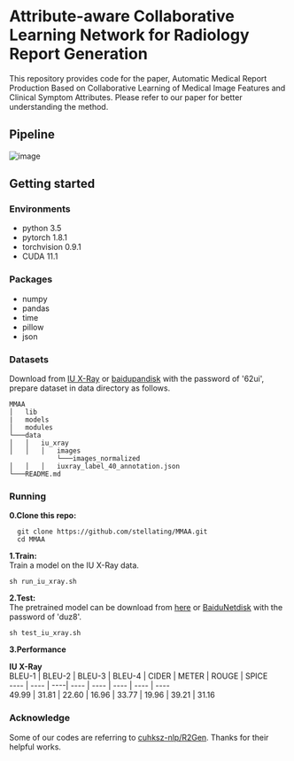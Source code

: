 # Attribute-aware Collaborative Learning Network for Radiology Report Generation
This repository provides code for the paper, Automatic Medical Report Production Based on Collaborative Learning of Medical Image Features and Clinical Symptom Attributes. Please refer to our paper for better understanding the method.
## Pipeline
![image](https://github.com/stellating/MMAA/blob/main/img/1653319285.jpg)
## Getting started
### Environments
* python 3.5
* pytorch 1.8.1
* torchvision 0.9.1
* CUDA 11.1
### Packages
* numpy
* pandas
* time
* pillow
* json
### Datasets
Download from [IU X-Ray](https://drive.google.com/drive/folders/186KDV48o-jtK09b4yzNHbfo-kQDUyEsw?usp=sharing) or [baidupandisk](https://pan.baidu.com/s/1fdpo12x0YgcXJ62a1K3-Gg) with the password of '62ui', prepare dataset in data directory as follows.
```
MMAA
│   lib
|   models
│   modules
└───data
│   │   iu_xray
│   │   │   images
            └───images_normalized
│   │   │   iuxray_label_40_annotation.json
└───README.md
```
### Running
__0.Clone this repo:__  
```
  git clone https://github.com/stellating/MMAA.git
  cd MMAA
```
__1.Train:__  
Train a model on the IU X-Ray data.
```
sh run_iu_xray.sh 
``` 
__2.Test:__  
The pretrained model can be download from [here]() or [BaiduNetdisk](https://pan.baidu.com/s/1BWE3V2WPjB8ffu9j8ri2_Q) with the password of 'duz8'.
```
sh test_iu_xray.sh
```
__3.Performance__  

**IU X-Ray**  
BLEU-1 | BLEU-2 | BLEU-3 | BLEU-4 | CIDER | METER | ROUGE | SPICE  
---- | ---- | ----| ---- | ---- | ---- | ---- | ----  
49.99 | 31.81 | 22.60 | 16.96 | 33.77 | 19.96 | 39.21 | 31.16 

### Acknowledge  
Some of our codes are referring to [cuhksz-nlp/R2Gen](https://github.com/cuhksz-nlp/R2Gen). Thanks for their helpful works.
